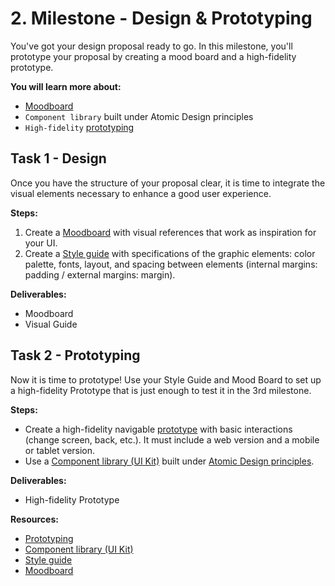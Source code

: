 # 2. Milestone - Design & Prototyping

You've got your design proposal ready to go. In this milestone, you'll prototype your proposal by creating a mood board and a high-fidelity prototype.

**You will learn more about:** 

- [Moodboard](https://redi-school-1.gitbook.io/ux-ui-bootcamp/3.-project-dashboard/milestone-2-prototyping/mood-board)
- `Component library` built under Atomic Design principles
- `High-fidelity` [prototyping](https://redi-school-1.gitbook.io/ux-ui-bootcamp/3.-project-dashboard/milestone-2-prototyping)

## Task 1 - Design

Once you have the structure of your proposal clear, it is time to integrate the visual elements necessary to enhance a good user experience.

**Steps:** 

1. Create a [Moodboard]((https://redi-school-1.gitbook.io/ux-ui-bootcamp/3.-project-dashboard/milestone-2-prototyping/mood-board)) with visual references that work as inspiration for your UI.
2. Create a [Style guide](https://redi-school-1.gitbook.io/ux-ui-bootcamp/3.-project-dashboard/milestone-2-prototyping/style-guide) with specifications of the graphic elements: color palette, fonts, layout, and spacing between elements (internal margins: padding / external margins: margin). 

**Deliverables:**

- Moodboard 
- Visual Guide


## Task 2 - Prototyping

Now it is time to prototype! Use your Style Guide and Mood Board to set up a high-fidelity Prototype that is just enough to test it in the 3rd milestone. 

**Steps:** 

- Create a high-fidelity navigable [prototype](https://redi-school-1.gitbook.io/ux-ui-bootcamp/2.-project-mobile-application/milestone-3-prototyping-testing-and-refining/prototyping/type-of-prototypes) with basic interactions (change screen, back, etc.). It must include a web version and a mobile or tablet version.
- Use a [Component library (UI Kit)](https://redi-school-1.gitbook.io/ux-ui-bootcamp/3.-project-dashboard/milestone-2-design-and-prototyping/component-library-and-ui-kits) built under [Atomic Design principles](https://medium.com/galaxy-ux-studio/principles-of-atomic-design-7b03a30c3cb6).


**Deliverables:**

- High-fidelity Prototype

**Resources:**

- [Prototyping](https://redi-school-1.gitbook.io/ux-ui-bootcamp/2.-project-mobile-application/milestone-3-prototyping-testing-and-refining/prototyping/type-of-prototypes)
- [Component library (UI Kit)](https://redi-school-1.gitbook.io/ux-ui-bootcamp/3.-project-dashboard/milestone-2-design-and-prototyping/component-library-and-ui-kits)
- [Style guide](https://redi-school-1.gitbook.io/ux-ui-bootcamp/3.-project-dashboard/milestone-2-prototyping/style-guide) 
- [Moodboard]((https://redi-school-1.gitbook.io/ux-ui-bootcamp/3.-project-dashboard/milestone-2-prototyping/mood-board)) 